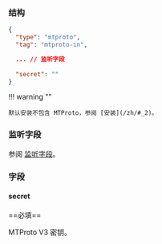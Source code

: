### 结构

```json
{
  "type": "mtproto",
  "tag": "mtproto-in",

  ... // 监听字段
  
  "secret": ""
}
```

!!! warning ""

    默认安装不包含 MTProto，参阅 [安装](/zh/#_2)。

### 监听字段

参阅 [监听字段](/zh/configuration/shared/listen/)。

### 字段

#### secret

==必填==

MTProto V3 密钥。
